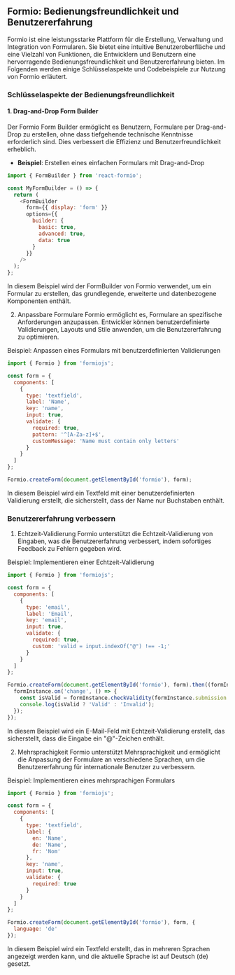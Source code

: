 ## Formio: Bedienungsfreundlichkeit und Benutzererfahrung

Formio ist eine leistungsstarke Plattform für die Erstellung, Verwaltung und Integration von Formularen. Sie bietet eine intuitive Benutzeroberfläche und eine Vielzahl von Funktionen, die Entwicklern und Benutzern eine hervorragende Bedienungsfreundlichkeit und Benutzererfahrung bieten. Im Folgenden werden einige Schlüsselaspekte und Codebeispiele zur Nutzung von Formio erläutert.

### Schlüsselaspekte der Bedienungsfreundlichkeit

#### 1. Drag-and-Drop Form Builder

Der Formio Form Builder ermöglicht es Benutzern, Formulare per Drag-and-Drop zu erstellen, ohne dass tiefgehende technische Kenntnisse erforderlich sind. Dies verbessert die Effizienz und Benutzerfreundlichkeit erheblich.

- **Beispiel**: Erstellen eines einfachen Formulars mit Drag-and-Drop

```javascript
import { FormBuilder } from 'react-formio';

const MyFormBuilder = () => {
  return (
    <FormBuilder
      form={{ display: 'form' }}
      options={{
        builder: {
          basic: true,
          advanced: true,
          data: true
        }
      }}
    />
  );
};
```

In diesem Beispiel wird der FormBuilder von Formio verwendet, um ein Formular zu erstellen, das grundlegende, erweiterte und datenbezogene Komponenten enthält.

2. Anpassbare Formulare
Formio ermöglicht es, Formulare an spezifische Anforderungen anzupassen. Entwickler können benutzerdefinierte Validierungen, Layouts und Stile anwenden, um die Benutzererfahrung zu optimieren.

Beispiel: Anpassen eines Formulars mit benutzerdefinierten Validierungen

```javascript
import { Formio } from 'formiojs';

const form = {
  components: [
    {
      type: 'textfield',
      label: 'Name',
      key: 'name',
      input: true,
      validate: {
        required: true,
        pattern: '^[A-Za-z]+$',
        customMessage: 'Name must contain only letters'
      }
    }
  ]
};

Formio.createForm(document.getElementById('formio'), form);

```

In diesem Beispiel wird ein Textfeld mit einer benutzerdefinierten Validierung erstellt, die sicherstellt, dass der Name nur Buchstaben enthält.

### Benutzererfahrung verbessern
1. Echtzeit-Validierung
Formio unterstützt die Echtzeit-Validierung von Eingaben, was die Benutzererfahrung verbessert, indem sofortiges Feedback zu Fehlern gegeben wird.

Beispiel: Implementieren einer Echtzeit-Validierung

```javascript
import { Formio } from 'formiojs';

const form = {
  components: [
    {
      type: 'email',
      label: 'Email',
      key: 'email',
      input: true,
      validate: {
        required: true,
        custom: 'valid = input.indexOf("@") !== -1;'
      }
    }
  ]
};

Formio.createForm(document.getElementById('formio'), form).then((formInstance) => {
  formInstance.on('change', () => {
    const isValid = formInstance.checkValidity(formInstance.submission.data, true);
    console.log(isValid ? 'Valid' : 'Invalid');
  });
});
```

In diesem Beispiel wird ein E-Mail-Feld mit Echtzeit-Validierung erstellt, das sicherstellt, dass die Eingabe ein "@"-Zeichen enthält.

2. Mehrsprachigkeit
Formio unterstützt Mehrsprachigkeit und ermöglicht die Anpassung der Formulare an verschiedene Sprachen, um die Benutzererfahrung für internationale Benutzer zu verbessern.

Beispiel: Implementieren eines mehrsprachigen Formulars

```javascript
import { Formio } from 'formiojs';

const form = {
  components: [
    {
      type: 'textfield',
      label: {
        en: 'Name',
        de: 'Name',
        fr: 'Nom'
      },
      key: 'name',
      input: true,
      validate: {
        required: true
      }
    }
  ]
};

Formio.createForm(document.getElementById('formio'), form, {
  language: 'de'
});
```

In diesem Beispiel wird ein Textfeld erstellt, das in mehreren Sprachen angezeigt werden kann, und die aktuelle Sprache ist auf Deutsch (de) gesetzt.